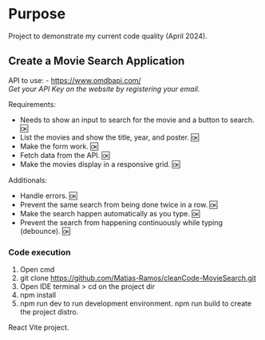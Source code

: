 # Purpose 
Project to demonstrate my current code quality (April 2024).

## Create a Movie Search Application
API to use: - https://www.omdbapi.com/  
_Get your API Key on the website by registering your email._

Requirements:

- Needs to show an input to search for the movie and a button to search. 🆗
- List the movies and show the title, year, and poster. 🆗
- Make the form work. 🆗
- Fetch data from the API. 🆗
- Make the movies display in a responsive grid. 🆗

Additionals:
- Handle errors. 🆗
- Prevent the same search from being done twice in a row. 🆗
- Make the search happen automatically as you type. 🆗
- Prevent the search from happening continuously while typing (debounce). 🆗

### Code execution 
1. Open cmd
2. git clone https://github.com/Matias-Ramos/cleanCode-MovieSearch.git
3. Open IDE terminal > cd on the project dir
4. npm install
5. npm run dev to run development environment. npm run build to create the project distro.

React Vite project.